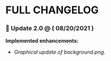# FULL CHANGELOG

### 📢 Update 2.0 @ ( 08/20/2021 )

**Implemented enhancements:**
- *Graphical update of background.png.*
